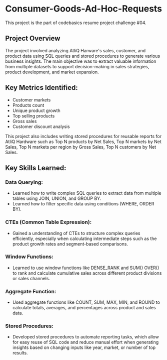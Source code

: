 # Consumer-Goods-Ad-Hoc-Requests
This project is the part of codebasics resume project challenge #04. 
## Project Overview
The project involved analyzing AtliQ Harware's sales, customer, and product data using SQL queries and stored procedures to generate various business insights. The main objective was to extract valuable information from multiple datasets to support decision-making in sales strategies, product development, and market expansion.
## Key Metrics Identified:
- Customer markets
- Products count
- Unique product growth
- Top selling products
- Gross sales
- Customer discount analysis
  
This project also includes writing stored procedures for reusable reports for AtliQ Hardware such as Top N products by Net Sales, Top N markets by Net Sales, Top N markets per region by Gross Sales, Top N customers by Net Sales.
## Key Skills Learned:
### Data Querying:
- Learned how to write complex SQL queries to extract data from multiple tables using JOIN, UNION, and GROUP BY.
- Learned how to filter specific data using conditions (WHERE, ORDER BY).
### CTEs (Common Table Expression):
- Gained a understanding of CTEs to structure complex queries efficiently, especially when calculating intermediate steps such as the product growth rates and segment-based comparisons.
### Window Functions:
- Learned to use window functions like DENSE_RANK and SUM() OVER() to rank and calculate cumulative sales across different product divisions or sales channels.
### Aggregate Function:
- Used aggregate functions like COUNT, SUM, MAX, MIN, and ROUND to calculate totals, averages, and percentages across product and sales data.
### Stored Procedures:
- Developed stored procedures to automate reporting tasks, which allow for easy reuse of SQL code and reduce manual effort when generating insights based on changing inputs like year, market, or number of top results.










